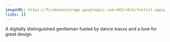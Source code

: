 ```yaml
---
imageURL: https://firebasestorage.googleapis.com:443/v0/b/festivl.appspot.com/o/userContent%2FA215EB48-1D99-46C2-8E8C-37A4AADD3830.png?alt=media&token=46a83bb8-9d5e-49e2-86f9-98b7b16fe03c
links: []
---
```

A digitally distinguished gentleman fueled by dance traxxs and a love for great design.